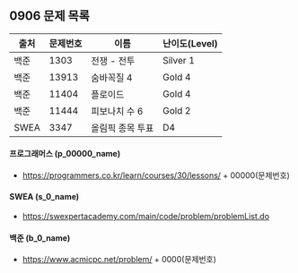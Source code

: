 
## 0906 문제 목록


| 출처     | 문제번호  | 이름         | 난이도(Level) |
|--------|-------|------------|------------|
| 백준   | 1303  | 전쟁 - 전투   | Silver 1   |
| 백준   | 13913 | 숨바꼭질 4    | Gold 4     |
| 백준   | 11404 | 플로이드      | Gold 4     |
| 백준   | 11444 | 피보나치 수 6  | Gold 2     |
| SWEA | 3347  | 올림픽 종목 투표 | D4         |



#### 프로그래머스 (p_00000_name)

- https://programmers.co.kr/learn/courses/30/lessons/ + 00000(문제번호)

#### SWEA (s_0_name)

- https://swexpertacademy.com/main/code/problem/problemList.do

#### 백준 (b_0_name)

- https://www.acmicpc.net/problem/ + 0000(문제번호)

